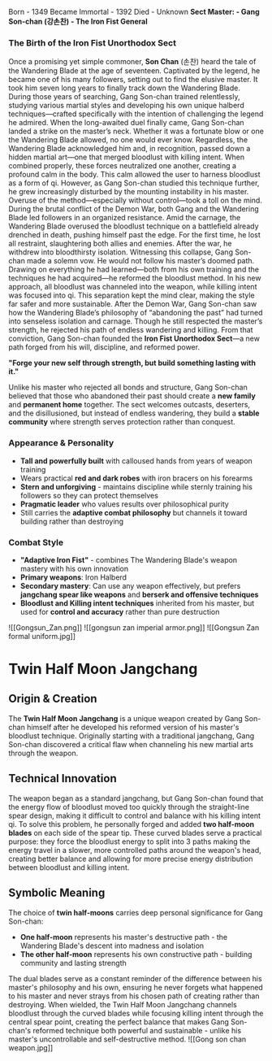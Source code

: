 Born - 1349
Became Immortal - 1392
Died - Unknown
 **Sect Master: - **Gang Son-chan** (강손찬) - The Iron Fist General**
### **The Birth of the Iron Fist Unorthodox Sect**

Once a promising yet simple commoner, **Son Chan** (손찬) heard the tale of the Wandering Blade at the age of seventeen. Captivated by the legend, he became one of his many followers, setting out to find the elusive master. It took him seven long years to finally track down the Wandering Blade. During those years of searching, Gang Son-chan trained relentlessly, studying various martial styles and developing his own unique halberd techniques—crafted specifically with the intention of challenging the legend he admired.
When the long-awaited duel finally came, Gang Son-chan landed a strike on the master’s neck. Whether it was a fortunate blow or one the Wandering Blade allowed, no one would ever know. Regardless, the Wandering Blade acknowledged him and, in recognition, passed down a hidden martial art—one that merged bloodlust with killing intent. When combined properly, these forces neutralized one another, creating a profound calm in the body. This calm allowed the user to harness bloodlust as a form of qi.
However, as Gang Son-chan studied this technique further, he grew increasingly disturbed by the mounting instability in his master. Overuse of the method—especially without control—took a toll on the mind. During the brutal conflict of the Demon War, both Gang and the Wandering Blade led followers in an organized resistance. Amid the carnage, the Wandering Blade overused the bloodlust technique on a battlefield already drenched in death, pushing himself past the edge. For the first time, he lost all restraint, slaughtering both allies and enemies. After the war, he withdrew into bloodthirsty isolation.
Witnessing this collapse, Gang Son-chan made a solemn vow. He would not follow his master’s doomed path. Drawing on everything he had learned—both from his own training and the techniques he had acquired—he reformed the bloodlust method. In his new approach, all bloodlust was channeled into the weapon, while killing intent was focused into qi. This separation kept the mind clear, making the style far safer and more sustainable.
After the Demon War, Gang Son-chan saw how the Wandering Blade’s philosophy of “abandoning the past” had turned into senseless isolation and carnage. Though he still respected the master’s strength, he rejected his path of endless wandering and killing. From that conviction, Gang Son-chan founded the **Iron Fist Unorthodox Sect**—a new path forged from his will, discipline, and reformed power.

**"Forge your new self through strength, but build something lasting with it."**

Unlike his master who rejected all bonds and structure, Gang Son-chan believed that those who abandoned their past should create a **new family** and **permanent home** together. The sect welcomes outcasts, deserters, and the disillusioned, but instead of endless wandering, they build a **stable community** where strength serves protection rather than conquest.


### **Appearance & Personality**

- **Tall and powerfully built** with calloused hands from years of weapon training
- Wears practical **red and dark robes** with iron bracers on his forearms
- **Stern and unforgiving** - maintains discipline while sternly training his followers so they can protect themselves
- **Pragmatic leader** who values results over philosophical purity
- Still carries the **adaptive combat philosophy** but channels it toward building rather than destroying

### **Combat Style**

- **"Adaptive Iron Fist"** - combines The Wandering Blade's weapon mastery with his own innovation
- **Primary weapons**: Iron Halberd
- **Secondary mastery**: Can use any weapon effectively, but prefers **jangchang spear like weapons** and **berserk and offensive techniques**
- **Bloodlust and Killing intent techniques** inherited from his master, but used for **control and accuracy** rather than pure destruction




![[Gongsun_Zan.png]]
![[gongsun zan imperial armor.png]]
![[Gongsun Zan formal uniform.jpg]]
# Twin Half Moon Jangchang
## Origin & Creation
The **Twin Half Moon Jangchang** is a unique weapon created by Gang Son-chan himself after he developed his reformed version of his master's bloodlust technique. Originally starting with a traditional jangchang, Gang Son-chan discovered a critical flaw when channeling his new martial arts through the weapon.

## Technical Innovation
The weapon began as a standard jangchang, but Gang Son-chan found that the energy flow of bloodlust moved too quickly through the straight-line spear design, making it difficult to control and balance with his killing intent qi. To solve this problem, he personally forged and added **two half-moon blades** on each side of the spear tip.
These curved blades serve a practical purpose: they force the bloodlust energy to split into 3 paths making the energy travel in a slower, more controlled paths around the weapon's head, creating better balance and allowing for more precise energy distribution between bloodlust and killing intent.

## Symbolic Meaning
The choice of **twin half-moons** carries deep personal significance for Gang Son-chan:

- **One half-moon** represents his master's destructive path - the Wandering Blade's descent into madness and isolation
- **The other half-moon** represents his own constructive path - building community and lasting strength

The dual blades serve as a constant reminder of the difference between his master's philosophy and his own, ensuring he never forgets what happened to his master and never strays from his chosen path of creating rather than destroying.
When wielded, the Twin Half Moon Jangchang channels bloodlust through the curved blades while focusing killing intent through the central spear point, creating the perfect balance that makes Gang Son-chan's reformed technique both powerful and sustainable - unlike his master's uncontrollable and self-destructive method.
![[Gong son chan weapon.jpg]]